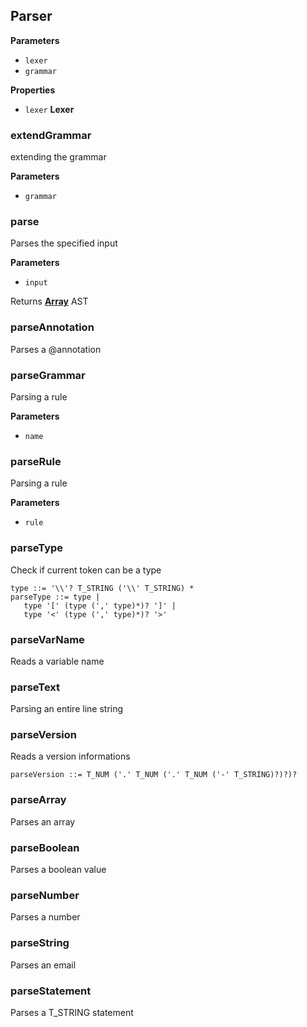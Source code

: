 <!-- Generated by documentation.js. Update this documentation by updating the source code. -->

## Parser

**Parameters**

-   `lexer`  
-   `grammar`  

**Properties**

-   `lexer` **Lexer** 

### extendGrammar

extending the grammar

**Parameters**

-   `grammar`  

### parse

Parses the specified input

**Parameters**

-   `input`  

Returns **[Array](https://developer.mozilla.org/en-US/docs/Web/JavaScript/Reference/Global_Objects/Array)** AST

### parseAnnotation

Parses a @annotation

### parseGrammar

Parsing a rule

**Parameters**

-   `name`  

### parseRule

Parsing a rule

**Parameters**

-   `rule`  

### parseType

Check if current token can be a type

```ebnf
type ::= '\\'? T_STRING ('\\' T_STRING) *
parseType ::= type |
   type '[' (type (',' type)*)? ']' |
   type '<' (type (',' type)*)? '>'
```

### parseVarName

Reads a variable name

### parseText

Parsing an entire line string

### parseVersion

Reads a version informations

```ebnf
parseVersion ::= T_NUM ('.' T_NUM ('.' T_NUM ('-' T_STRING)?)?)?
```

### parseArray

Parses an array

### parseBoolean

Parses a boolean value

### parseNumber

Parses a number

### parseString

Parses an email

### parseStatement

Parses a T_STRING statement
